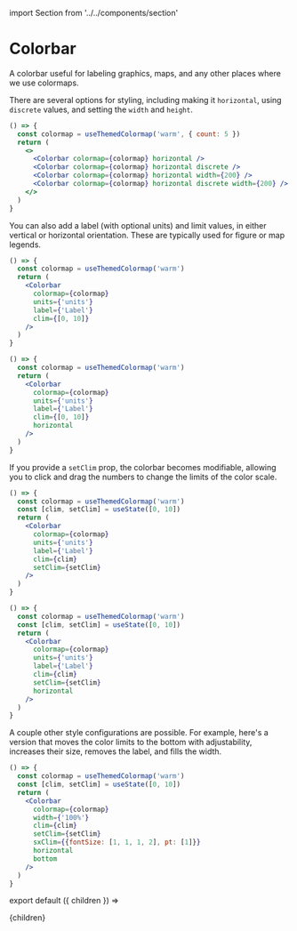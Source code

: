 import Section from '../../components/section'

# Colorbar

A colorbar useful for labeling graphics, maps, and any other places where we use colormaps.

There are several options for styling, including making it `horizontal`, using `discrete` values, and setting the `width` and `height`.

<!-- prettier-ignore -->
```jsx live
() => {
  const colormap = useThemedColormap('warm', { count: 5 })
  return (
    <>
      <Colorbar colormap={colormap} horizontal />
      <Colorbar colormap={colormap} horizontal discrete />
      <Colorbar colormap={colormap} horizontal width={200} />
      <Colorbar colormap={colormap} horizontal discrete width={200} />
    </>
  )
}
```

You can also add a label (with optional units) and limit values, in either vertical or horizontal orientation. These are typically used for figure or map legends.

<!-- prettier-ignore -->
```jsx live
() => {
  const colormap = useThemedColormap('warm')
  return (
    <Colorbar
      colormap={colormap}
      units={'units'}
      label={'Label'}
      clim={[0, 10]}
    />
  )
}
```

<!-- prettier-ignore -->
```jsx live
() => {
  const colormap = useThemedColormap('warm')
  return (
    <Colorbar
      colormap={colormap}
      units={'units'}
      label={'Label'}
      clim={[0, 10]}
      horizontal
    />
  )
}
```

If you provide a `setClim` prop, the colorbar becomes modifiable, allowing you to click and drag the numbers to change the limits of the color scale.

<!-- prettier-ignore -->
```jsx live
() => {
  const colormap = useThemedColormap('warm')
  const [clim, setClim] = useState([0, 10])
  return (
    <Colorbar
      colormap={colormap}
      units={'units'}
      label={'Label'}
      clim={clim}
      setClim={setClim}
    />
  )
}
```

<!-- prettier-ignore -->
```jsx live
() => {
  const colormap = useThemedColormap('warm')
  const [clim, setClim] = useState([0, 10])
  return (
    <Colorbar
      colormap={colormap}
      units={'units'}
      label={'Label'}
      clim={clim}
      setClim={setClim}
      horizontal
    />
  )
}
```

A couple other style configurations are possible. For example, here's a version that moves the color limits to the bottom with adjustability, increases their size, removes the label, and fills the width.

<!-- prettier-ignore -->
```jsx live
() => {
  const colormap = useThemedColormap('warm')
  const [clim, setClim] = useState([0, 10])
  return (
    <Colorbar
      colormap={colormap}
      width={'100%'}
      clim={clim}
      setClim={setClim}
      sxClim={{fontSize: [1, 1, 1, 2], pt: [1]}}
      horizontal
      bottom
    />
  )
}
```

export default ({ children }) => <Section name='colorbar'>{children}</Section>
